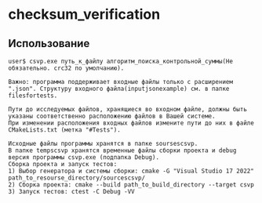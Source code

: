 # checksum_verification
## Использование 
	user$ csvp.exe путь_к_файлу алгоритм_поиска_контрольной_суммы(Не обязательно. crc32 по умолчанию). 
 
	Важно: программа поддерживает входные файлы только с расширением ".json". Структуру входного файла(inputjsonexample) см. в папке filesfortests.
	
	Пути до исследуемых файлов, хранящиеся во входном файле, должны быть указаны соответственно расположению файлов в Вашей системе. 
	При изменении расположения входных файлов измените пути до них в файле CMakeLists.txt (метка "#Tests").
	
	Исходные файлы программы хранятся в папке soursescsvp.
	В папке tempscsvp хранятся временные файлы сборки проекта и debug версия программы csvp.exe (подпапка Debug).
	Сборка проекта и запуск тестов:
	1) Выбор генератора и системы сборки: cmake -G "Visual Studio 17 2022" path_to_resourse_directory/sourcescsvp/
	2) Сборка проекта: cmake --build path_to_build_directory --target csvp
	3) Запуск тестов: ctest -C Debug -VV